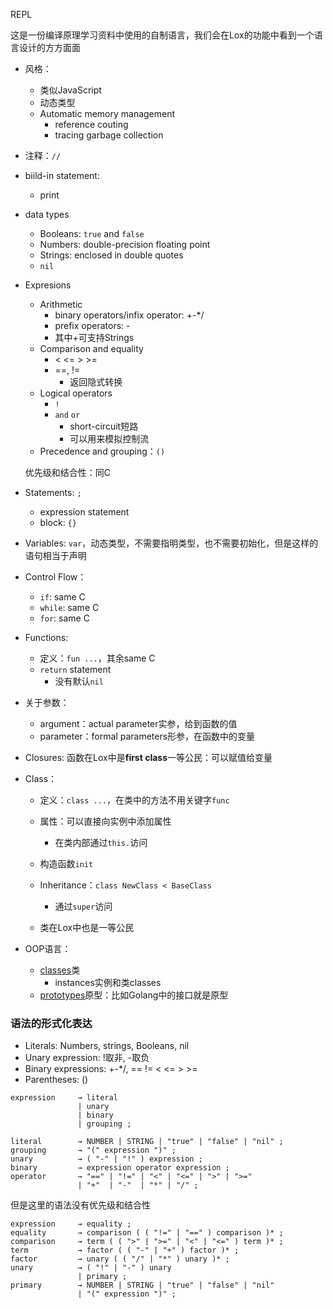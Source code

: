 REPL

这是一份编译原理学习资料中使用的自制语言，我们会在Lox的功能中看到一个语言设计的方方面面

+ 风格：
	+ 类似JavaScript
	+ 动态类型
	+ Automatic memory management
		+ reference couting
		+ tracing garbage collection

+ 注释：`//`
+ biild-in statement: 
	+ print

+ data types
	+ Booleans: `true` and `false`
	+ Numbers: double-precision floating point
	+ Strings: enclosed in double quotes
	+ `nil`

+ Expresions
	+ Arithmetic
		+ binary operators/infix operator: +-*/
		+ prefix operators: -
		+ 其中+可支持Strings
	+ Comparison and equality
		+ < <= > >=
		+ =\=, !=
			+ 返回隐式转换
	+ Logical operators
		+ `!`
		+ `and` `or`
			+ short-circuit短路
			+ 可以用来模拟控制流
	+ Precedence and grouping：`()`

	优先级和结合性：同C

+ Statements: `;`
	+ expression statement
	+ block: `{}`

+ Variables: `var`，动态类型，不需要指明类型，也不需要初始化，但是这样的语句相当于声明

+ Control Flow：
	+ `if`: same C
	+ `while`: same C
	+ `for`: same C

+ Functions: 
	+ 定义：`fun ...`，其余same C
	+ `return` statement
		+ 没有默认`nil`

+ 关于参数：
	+ argument：actual parameter实参，给到函数的值
	+ parameter：formal parameters形参，在函数中的变量

+ Closures: 函数在Lox中是**first class**一等公民：可以赋值给变量

+ Class：
	+ 定义：`class ...`，在类中的方法不用关键字`func`
	+ 属性：可以直接向实例中添加属性
		+ 在类内部通过`this.`访问
	+ 构造函数`init`
	+ Inheritance：`class NewClass < BaseClass`
		+ 通过`super`访问

	+ 类在Lox中也是一等公民

+ OOP语言：
	+ [classes](https://en.wikipedia.org/wiki/Class-based_programming)类
		+ instances实例和类classes
	+ [prototypes](https://en.wikipedia.org/wiki/Prototype-based_programming)原型：比如Golang中的接口就是原型

### 语法的形式化表达

+ Literals: Numbers, strings, Booleans, nil
+ Unary expression: !取非, -取负
+ Binary expressions: +-\*/, =\= \!\= < <= > >=
+ Parentheses: ()

```
expression     → literal
               | unary
               | binary
               | grouping ;

literal        → NUMBER | STRING | "true" | "false" | "nil" ;
grouping       → "(" expression ")" ;
unary          → ( "-" | "!" ) expression ;
binary         → expression operator expression ;
operator       → "==" | "!=" | "<" | "<=" | ">" | ">="
               | "+"  | "-"  | "*" | "/" ;
```

但是这里的语法没有优先级和结合性

```
expression     → equality ;
equality       → comparison ( ( "!=" | "==" ) comparison )* ;
comparison     → term ( ( ">" | ">=" | "<" | "<=" ) term )* ;
term           → factor ( ( "-" | "+" ) factor )* ;
factor         → unary ( ( "/" | "*" ) unary )* ;
unary          → ( "!" | "-" ) unary
               | primary ;
primary        → NUMBER | STRING | "true" | "false" | "nil"
               | "(" expression ")" ;
```